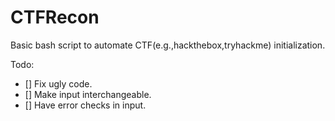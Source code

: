 # CTFRecon 
Basic bash script to automate CTF(e.g.,hackthebox,tryhackme) initialization.

Todo: 

- [] Fix ugly code.
- [] Make input interchangeable.
- [] Have error checks in input.
